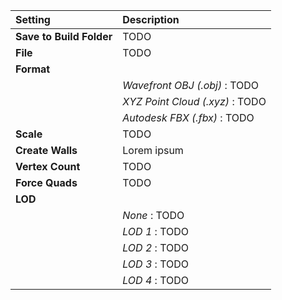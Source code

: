| Setting                  | Description                     |
| :----------------------- | :------------------------------ |
| **Save to Build Folder** | TODO                            |
| **File**                 | TODO                            |
| **Format**               |
|                          | *Wavefront OBJ (.obj)* : TODO   |
|                          | *XYZ Point Cloud (.xyz)* : TODO |
|                          | *Autodesk FBX (.fbx)* : TODO    |
| **Scale**                | TODO                            |
| **Create Walls**         | Lorem ipsum                     |
| **Vertex Count**         | TODO                            |
| **Force Quads**          | TODO                            |
| **LOD**                  |
|                          | *None* : TODO                   |
|                          | *LOD 1* : TODO                  |
|                          | *LOD 2* : TODO                  |
|                          | *LOD 3* : TODO                  |
|                          | *LOD 4* : TODO                  |